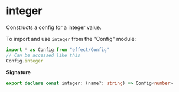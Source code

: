 # integer

Constructs a config for a integer value.

To import and use `integer` from the "Config" module:

```ts
import * as Config from "effect/Config"
// Can be accessed like this
Config.integer
```

**Signature**

```ts
export declare const integer: (name?: string) => Config<number>
```
